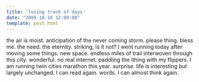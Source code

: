 ```yaml
---
title: 'losing track of days'
date: "2009-10-10 12:00:00"
template: post.html
---
```


the air is moist. anticipation of the never coming storm. please thing. bless me. the need. the eternity. striking, is it not? I went running today after moving some things. new space. endless miles of trail interwoven through this city. wonderful. no real internet. paddling the ithing with my flippers. I am running twin cities marathon this year. surprise. life is interesting but largely unchanged. I can read again. words. I can almost think again.
